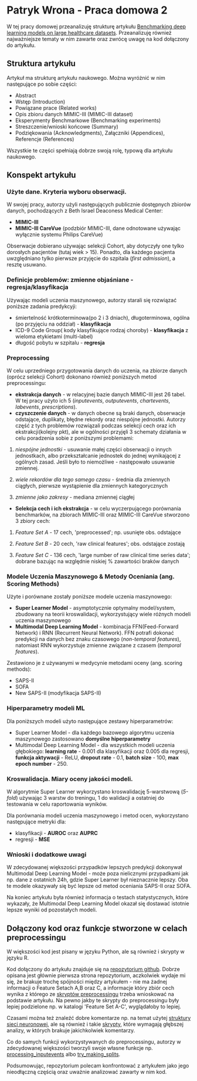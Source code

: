 
# Patryk Wrona - Praca domowa 2

W tej pracy domowej przeanalizuję strukturę artykułu [Benchmarking deep learning models on large healthcare datasets](https://www.sciencedirect.com/science/article/pii/S1532046418300716). Przeanalizuję również najważniejsze tematy w nim zawarte oraz zwrócę uwagę na kod dołączony do artykułu.

## Struktura artykułu
Artykuł ma strukturę artykułu naukowego. Można wyróżnić w nim następujące po sobie części:

- Abstract
- Wstęp (Introduction)
- Powiązane prace (Related works)
- Opis zbioru danych MIMIC-III (MIMIC-III dataset)
- Eksperymenty Benchmarkowe (Benchmarking experiments)
- Streszczenie/wnioski końcowe (Summary)
- Podziękowania (Acknowledgments), Załączniki (Appendices), Referencje (References)

Wszystkie te części spełniają dobrze swoją rolę, typową dla artykułu naukowego.

## Konspekt artykułu

### Użyte dane. Kryteria wyboru obserwacji.

W swojej pracy, autorzy użyli następujących publicznie dostępnych zbiorów danych, pochodzących z Beth Israel Deaconess Medical Center:

- **MIMIC-III**
- **MIMIC-III CareVue** (podzbiór MIMIC-III, dane odnotowane używając wyłącznie systemu Philips CareVue)

Obserwacje dobierano używając selekcji Cohort, aby dotyczyły one tylko dorosłych pacjentów (tutaj wiek > 15). Ponadto, dla każdego pacjenta uwzględniano tylko pierwsze przyjęcie do szpitala (*first admission*), a resztę usuwano. 

### Definicje problemów: zmienne objaśniane - regresja/klasyfikacja

Używając modeli uczenia maszynowego, autorzy starali się rozwiązać poniższe zadania predykcyji:

- śmiertelność krótkoterminowa(po 2 i 3 dniach), długoterminowa, ogólna (po przyjęciu na oddział) - **klasyfikacja**
- ICD-9 Code Group( kody klasyfikujące rodzaj choroby) - **klasyfikacja** z wieloma etykietami (multi-label)
- długość pobytu w szpitalu - **regresja**

### Preprocessing

W celu uprzedniego przygotowania danych do uczenia, na zbiorze danych (oprócz selekcji Cohort) dokonano również poniższych metod preprocessingu:

- **ekstrakcja danych** - w relacyjnej bazie danych MIMIC-III jest 26 tabel. W tej pracy użyto ich 5 (*inputevents*, *outputevents*, *chartevents*, *labevents*, *prescriptions*). 
- **czyszczenie danych** - w danych obecne są braki danych, obserwacje odstające, duplikaty, błędne rekordy oraz niespójne jednostki. Autorzy część z tych problemów rozwiązali podczas selekcji cech oraz ich ekstrakcji(kolejny pkt), ale w ogólności przyjęli 3 schematy działania w celu poradzenia sobie z poniższymi problemami: 

1) *niespójne jednostki* - usuwanie małej części obserwacji o innych jednostkach, albo przekształcanie jednostek do jednej wynikającej z ogólnych zasad. Jeśli było to niemożliwe - następowało usuwanie zmiennej.

2) *wiele rekordów dla tego samego czasu* - średnia dla zmiennych ciągłych, pierwsze wystąpienie dla zmiennych kategorycznych

3) *zmienne jako zakresy* - mediana zmiennej ciągłej

- **Selekcja cech i ich ekstrakcja** - w celu wyczerpującego porównania benchmarków, na zbiorach MIMIC-III oraz MIMIC-III CareVue stworzono 3 zbiory cech:

1) *Feature Set A* - 17 cech, 'preprocessed'; np. usunięte obs. odstające

2) *Feature Set B* - 20 cech, 'raw clinical features'; obs. odstające zostają

3) *Feature Set C* - 136 cech, 'large number of raw clinical time series data'; dobrane bazując na względnie niskiej % zawartości braków danych

### Modele Uczenia Maszynowego & Metody Oceniania (ang. Scoring Methods)

Użyte i porównane zostały poniższe modele uczenia maszynowego:

- **Super Learner Model** - asymptotycznie optymalny model/system, zbudowany na teorii kroswalidacji, wykorzystujący wiele różnych modeli uczenia maszynowego
- **Multimodal Deep Learning Model** - kombinacja FFN(Feed-Forward Network) i RNN (Recurrent Neural Network). FFN potrafi dokonać predykcji na danych bez znaku czasowego (*non-temporal features*), natomiast RNN wykorzystuje zmienne związane z czasem (*temporal features*).

Zestawiono je z używanymi w medycynie metodami oceny (ang. scoring methods):

- SAPS-II
- SOFA
- New SAPS-II (modyfikacja SAPS-II)

### Hiperparametry modeli ML

Dla poniższych modeli użyto następujące zestawy hiperparametrów:

- Super Learner Model - dla każdego bazowego algorytmu uczenia maszynowego zastosowano **domyślne hiperparametry**
- Multimodal Deep Learning Model - dla wszystkich modeli uczenia głębokiego: **learning rate** - 0.001 dla klasyfikacji oraz 0.005 dla regresji, **funkcja aktywacji** - ReLU, **dropout rate** - 0.1, **batch size** - 100, **max epoch number** - 250.

### Kroswalidacja. Miary oceny jakości modeli.

W algorytmie Super Learner wykorzystano kroswalidację 5-warstwową (*5-fold*) używając 3 warstw do treningu, 1 do walidacji a ostatniej do testowania w celu raportowania wyników.

Dla porównania modeli uczenia maszynowego i metod ocen, wykorzystano następujące metryki dla:

- klasyfikacji - **AUROC** oraz **AUPRC**
- regresji - **MSE**

### Wnioski i dodatkowe uwagi

W zdecydowanej większości przypadków lepszych predykcji dokonywał Multimodal Deep Learning Model - może poza nielicznymi przypadkami jak np. dane z ostatnich 24h, gdzie Super Learner był nieznacznie lepszy. Oba te modele okazywały się być lepsze od metod oceniania SAPS-II oraz SOFA.

Na koniec artykułu była również informacja o testach statystycznych, które wykazały, że Multimodal Deep Learning Model okazał się dostawać istotnie lepsze wyniki od pozostałych modeli.

## Dołączony kod oraz funkcje stworzone w celach preprocessingu

W większości kod jest pisany w języku Python, ale są również i skrypty w języku R.

Kod dołączony do artykułu znajduje się na [repozytorium github](https://github.com/USC-Melady/Benchmarking_DL_MIMICIII). Dobrze opisana jest głównie pierwsza strona repozytorium, aczkolwiek wydaje mi się, że brakuje trochę spójności między artykułem - nie ma żadnej informacji o Feature Setach A,B oraz C, a informacje który zbiór cech wynika z którego ze [skryptów preprocessingu](https://github.com/USC-Melady/Benchmarking_DL_MIMICIII/tree/master/Codes/mimic3_mvcv) trzeba wnioskować na podstawie artykułu. Na pewno jakby te skrypty do preprocessingu były lepiej podzielone np. w katalogi 'Feature Set A-C', wyglądałoby to lepiej. 

Czasami można też znaleźć dobre komentarze np. na temat użytej [struktury sieci neuronowej](https://github.com/USC-Melady/Benchmarking_DL_MIMICIII/blob/master/Codes/DeepLearningModels/python/tengwar/nnet/classifiers.py), ale są również i takie [skrypty](https://github.com/USC-Melady/Benchmarking_DL_MIMICIII/blob/master/Codes/mimic3_mvcv/r_process_mimic_all.r
), które wymagają głębszej analizy, w których brakuje jakichkolwiek komentarzy.

Co do samych funkcji wykorzystywanych do preprocessingu, autorzy w zdecydowanej większości tworzyli swoje własne funkcje np. [processing_inputevents](https://github.com/USC-Melady/Benchmarking_DL_MIMICIII/blob/master/Codes/mimic3_mvcv/8_processing.ipynb) albo [try_making_splits](https://github.com/USC-Melady/Benchmarking_DL_MIMICIII/blob/master/Codes/mimic3_mvcv/11_get_time_series_sample_17-features-processed_24hrs.ipynb).

Podsumowując, repozytorium polecam konfrontować z artykułem jako jego nieodłączną częścią oraz uważnie analizować zawarty w nim kod.
